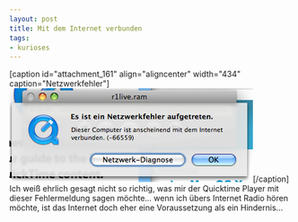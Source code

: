 ```yaml
--- 
layout: post
title: Mit dem Internet verbunden
tags: 
- kurioses
---
```

[caption id="attachment_161" align="aligncenter" width="434" caption="Netzwerkfehler"]<a href="/uploads/images/2009/01/bild-5.png"><img src="/uploads/images/2009/01/bild-5.png" alt="Netzwerkfehler" title="Netzwerkfehler" width="434" height="167" class="size-full wp-image-161" /></a>[/caption]
Ich weiß ehrlich gesagt nicht so richtig, was mir der Quicktime Player mit dieser Fehlermeldung sagen möchte... wenn ich übers Internet Radio hören möchte, ist das Internet doch eher eine Voraussetzung als ein Hindernis...
